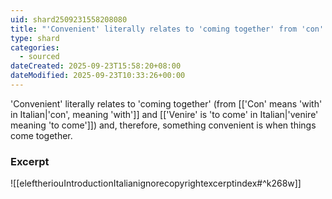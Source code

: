 ```yaml
---
uid: shard2509231558208080
title: "'Convenient' literally relates to 'coming together' from 'con' and 'venire'"
type: shard
categories:
  - sourced
dateCreated: 2025-09-23T15:58:20+08:00
dateModified: 2025-09-23T10:33:26+00:00
---
```

'Convenient' literally relates to 'coming together' (from [['Con' means 'with' in Italian|'con', meaning 'with']] and [['Venire' is 'to come' in Italian|'venire' meaning 'to come']]) and, therefore, something convenient is when things come together.
### Excerpt
![[eleftheriouIntroductionItalianignorecopyrightexcerptindex#^k268w]]